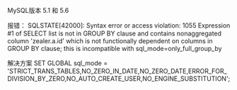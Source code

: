 MySQL版本
5.1
和
5.6

报错：
SQLSTATE[42000]: Syntax error or access violation: 1055 Expression #1 of SELECT list is not in GROUP BY clause and contains nonaggregated column 'zealer.a.id' which is not functionally dependent on columns in GROUP BY clause; this is incompatible with sql_mode=only_full_group_by


解决方案
SET GLOBAL sql_mode = 'STRICT_TRANS_TABLES,NO_ZERO_IN_DATE,NO_ZERO_DATE,ERROR_FOR_DIVISION_BY_ZERO,NO_AUTO_CREATE_USER,NO_ENGINE_SUBSTITUTION';